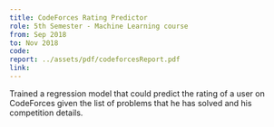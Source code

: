 ```yaml
---
title: CodeForces Rating Predictor
role: 5th Semester - Machine Learning course
from: Sep 2018
to: Nov 2018
code:
report: ../assets/pdf/codeforcesReport.pdf
link:
---
```

Trained a regression model that could predict the rating of a user on CodeForces given the list of problems that he has solved and his competition details.